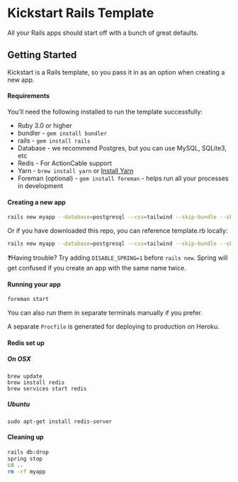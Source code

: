 # Kickstart Rails Template

All your Rails apps should start off with a bunch of great defaults.

## Getting Started

Kickstart is a Rails template, so you pass it in as an option when creating a new app.

#### Requirements

You'll need the following installed to run the template successfully:

* Ruby 3.0 or higher
* bundler - `gem install bundler`
* rails - `gem install rails`
* Database - we recommend Postgres, but you can use MySQL, SQLite3, etc
* Redis - For ActionCable support
* Yarn - `brew install yarn` or [Install Yarn](https://yarnpkg.com/en/docs/install)
* Foreman (optional) - `gem install foreman` - helps run all your processes in development

#### Creating a new app

```bash
rails new myapp --database=postgresql --css=tailwind --skip-bundle --skip-test -m https://raw.githubusercontent.com/MatthewLaFalce/kickstart/main/template.rb
```

Or if you have downloaded this repo, you can reference template.rb locally:

```bash
rails new myapp --database=postgresql --css=tailwind --skip-bundle --skip-test -m template.rb
```

❓Having trouble? Try adding `DISABLE_SPRING=1` before `rails new`. Spring will get confused if you create an app with the same name twice.

#### Running your app

```bash
foreman start
```

You can also run them in separate terminals manually if you prefer.

A separate `Procfile` is generated for deploying to production on Heroku.

#### Redis set up
##### On OSX
```
brew update
brew install redis
brew services start redis
```
##### Ubuntu
```
sudo apt-get install redis-server
```

#### Cleaning up

```bash
rails db:drop
spring stop
cd ..
rm -rf myapp
```

